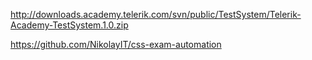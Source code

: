 http://downloads.academy.telerik.com/svn/public/TestSystem/Telerik-Academy-TestSystem.1.0.zip

https://github.com/NikolayIT/css-exam-automation 
